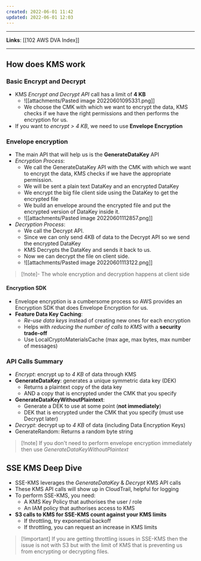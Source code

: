 ```yaml
---
created: 2022-06-01 11:42
updated: 2022-06-01 12:03
---
```

---
**Links**: [[102 AWS DVA Index]]

---
## How does KMS work
### Basic Encrypt and Decrypt
- KMS *Encrypt and Decrypt API* call has a limit of **4 KB**
	- ![[attachments/Pasted image 20220601095331.png]]
	- We choose the CMK with which we want to encrypt the data, KMS checks if we have the right permissions and then performs the encryption for us.
- If you want to *encrypt > 4 KB*, we need to use **Envelope Encryption**

### Envelope encryption
- The main API that will help us is the **GenerateDataKey** API
- *Encryption Process*:
	- We call the GenerateDataKey API with the CMK with which we want to encrypt the data, KMS checks if we have the appropriate permission.
	- We will be sent a plain text DataKey and an encrypted DataKey
	- We encrypt the big file client side using the DataKey to get the encrypted file
	- We build an envelope around the encrypted file and put the encrypted version of DataKey inside it.
	- ![[attachments/Pasted image 20220601112857.png]]
- *Decryption Process*:
	- We call the Decrypt API. 
	- Since we can only send 4KB of data to the Decrypt API so we send the encrypted DataKey
	- KMS Decrypts the DataKey and sends it back to us. 
	- Now we can decrypt the file on client side.
	- ![[attachments/Pasted image 20220601113122.png]]

> [!note]- The whole encryption and decryption happens at client side

#### Encryption SDK
- Envelope encryption is a cumbersome process so AWS provides an Encryption SDK that does Envelope Encryption for us.
- **Feature Data Key Caching**:
	- *Re-use data keys* instead of creating new ones for each encryption
	- Helps with *reducing the number of calls to KMS* with a **security trade-off**
	- Use LocalCryptoMaterialsCache (max age, max bytes, max number of messages)

### API Calls Summary
- *Encrypt*: encrypt up to *4 KB* of data through KMS
- **GenerateDataKey**: generates a unique symmetric data key (DEK)
	- Returns a plaintext copy of the data key
	- AND a copy that is encrypted under the CMK that you specify
- **GenerateDataKeyWithoutPlaintext**:
	- Generate a DEK to use at some point (**not immediately**)
	- DEK that is encrypted under the CMK that you specify (must use Decrypt later)
- *Decrypt*: decrypt up to *4 KB* of data (including Data Encryption Keys)
- GenerateRandom: Returns a random byte string

> [!note] If you don't need to perform envelope encryption immediately then use *GenerateDataKeyWithoutPlaintext*

## SSE KMS Deep Dive
- SSE-KMS leverages the *GenerateDataKey* & *Decrypt* KMS API calls
- These KMS API calls will show up in CloudTrail, helpful for logging
- To perform SSE-KMS, you need:
	- A KMS Key Policy that authorises the user / role
	- An IAM policy that authorises access to KMS
- **S3 calls to KMS for SSE-KMS count against your KMS limits**
	- If throttling, try exponential backoff
	- If throttling, you can request an increase in KMS limits

> [!important] If you are getting throttling issues in SSE-KMS then the issue is not with S3 but with the limit of KMS that is preventing us from encrypting or decrypting files.
